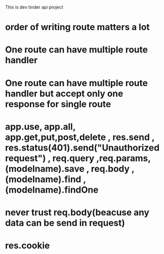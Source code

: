 This is dev tinder api project 

# order of writing route matters a lot 

# One route can have multiple route handler

# One route can have multiple route handler but accept only one response for single route

# app.use, app.all, app.get,put,post,delete  , res.send , res.status(401).send("Unauthorized request") , req.query ,req.params, (modelname).save , req.body , (modelname).find , (modelname).findOne

# never trust req.body(beacuse any data can be send in request)

# res.cookie

#

